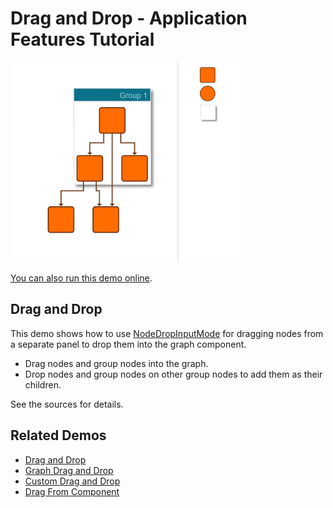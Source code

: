 # Drag and Drop - Application Features Tutorial

<img src="../../resources/image/tutorial03.png" alt="demo-thumbnail" height="320"/>

[You can also run this demo online](https://live.yworks.com/demos/03-tutorial-application-features/drag-and-drop/index.html).

## Drag and Drop

This demo shows how to use [NodeDropInputMode](https://docs.yworks.com/yfileshtml/#/api/NodeDropInputMode) for dragging nodes from a separate panel to drop them into the graph component.

- Drag nodes and group nodes into the graph.
- Drop nodes and group nodes on other group nodes to add them as their children.

See the sources for details.

## Related Demos

- [Drag and Drop](../../input/draganddrop)
- [Graph Drag and Drop](../../input/graph-drag-and-drop)
- [Custom Drag and Drop](../../input/custom-drag-and-drop)
- [Drag From Component](../../input/drag-from-component)

